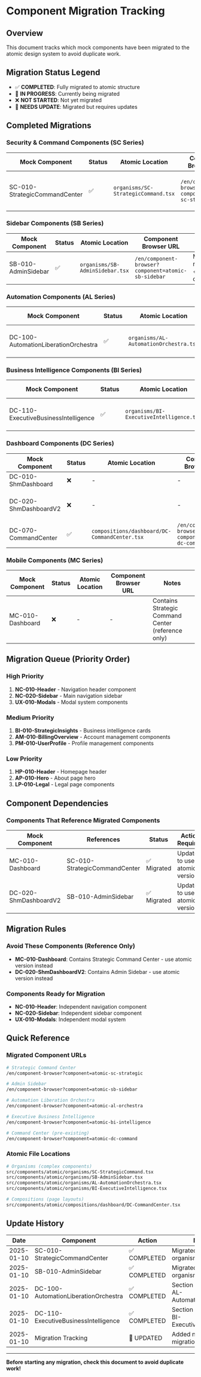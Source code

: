 # Component Migration Tracking

## Overview

This document tracks which mock components have been migrated to the atomic design system to avoid duplicate work.

## Migration Status Legend

- ✅ **COMPLETED**: Fully migrated to atomic structure
- 🚧 **IN PROGRESS**: Currently being migrated
- ❌ **NOT STARTED**: Not yet migrated
- 🔄 **NEEDS UPDATE**: Migrated but requires updates

## Completed Migrations

### Security & Command Components (SC Series)

| Mock Component                | Status | Atomic Location                     | Component Browser URL                                 | Notes                       |
| ----------------------------- | ------ | ----------------------------------- | ----------------------------------------------------- | --------------------------- |
| SC-010-StrategicCommandCenter | ✅     | `organisms/SC-StrategicCommand.tsx` | `/en/component-browser?component=atomic-sc-strategic` | Full shadcn + design tokens |

### Sidebar Components (SB Series)

| Mock Component      | Status | Atomic Location                 | Component Browser URL                               | Notes                            |
| ------------------- | ------ | ------------------------------- | --------------------------------------------------- | -------------------------------- |
| SB-010-AdminSidebar | ✅     | `organisms/SB-AdminSidebar.tsx` | `/en/component-browser?component=atomic-sb-sidebar` | Mobile responsive + AAA contrast |

### Automation Components (AL Series)

| Mock Component                       | Status | Atomic Location                        | Component Browser URL                                 | Notes                         |
| ------------------------------------ | ------ | -------------------------------------- | ----------------------------------------------------- | ----------------------------- |
| DC-100-AutomationLiberationOrchestra | ✅     | `organisms/AL-AutomationOrchestra.tsx` | `/en/component-browser?component=atomic-al-orchestra` | Section migration from DC-100 |

### Business Intelligence Components (BI Series)

| Mock Component                       | Status | Atomic Location                          | Component Browser URL                                    | Notes                         |
| ------------------------------------ | ------ | ---------------------------------------- | -------------------------------------------------------- | ----------------------------- |
| DC-110-ExecutiveBusinessIntelligence | ✅     | `organisms/BI-ExecutiveIntelligence.tsx` | `/en/component-browser?component=atomic-bi-intelligence` | Section migration from DC-110 |

### Dashboard Components (DC Series)

| Mock Component        | Status | Atomic Location                               | Component Browser URL                               | Notes                             |
| --------------------- | ------ | --------------------------------------------- | --------------------------------------------------- | --------------------------------- |
| DC-010-ShmDashboard   | ❌     | -                                             | -                                                   | Not migrated                      |
| DC-020-ShmDashboardV2 | ❌     | -                                             | -                                                   | Contains sidebar (reference only) |
| DC-070-CommandCenter  | ✅     | `compositions/dashboard/DC-CommandCenter.tsx` | `/en/component-browser?component=atomic-dc-command` | Pre-existing migration            |

### Mobile Components (MC Series)

| Mock Component   | Status | Atomic Location | Component Browser URL | Notes                                              |
| ---------------- | ------ | --------------- | --------------------- | -------------------------------------------------- |
| MC-010-Dashboard | ❌     | -               | -                     | Contains Strategic Command Center (reference only) |

## Migration Queue (Priority Order)

### High Priority

1. **NC-010-Header** - Navigation header component
2. **NC-020-Sidebar** - Main navigation sidebar
3. **UX-010-Modals** - Modal system components

### Medium Priority

1. **BI-010-StrategicInsights** - Business intelligence cards
2. **AM-010-BillingOverview** - Account management components
3. **PM-010-UserProfile** - Profile management components

### Low Priority

1. **HP-010-Header** - Homepage header
2. **AP-010-Hero** - About page hero
3. **LP-010-Legal** - Legal page components

## Component Dependencies

### Components That Reference Migrated Components

| Mock Component        | References                    | Status      | Action Required              |
| --------------------- | ----------------------------- | ----------- | ---------------------------- |
| MC-010-Dashboard      | SC-010-StrategicCommandCenter | ✅ Migrated | Update to use atomic version |
| DC-020-ShmDashboardV2 | SB-010-AdminSidebar           | ✅ Migrated | Update to use atomic version |

## Migration Rules

### Avoid These Components (Reference Only)

- **MC-010-Dashboard**: Contains Strategic Command Center - use atomic version instead
- **DC-020-ShmDashboardV2**: Contains Admin Sidebar - use atomic version instead

### Components Ready for Migration

- **NC-010-Header**: Independent navigation component
- **NC-020-Sidebar**: Independent sidebar component
- **UX-010-Modals**: Independent modal system

## Quick Reference

### Migrated Component URLs

```bash
# Strategic Command Center
/en/component-browser?component=atomic-sc-strategic

# Admin Sidebar
/en/component-browser?component=atomic-sb-sidebar

# Automation Liberation Orchestra
/en/component-browser?component=atomic-al-orchestra

# Executive Business Intelligence
/en/component-browser?component=atomic-bi-intelligence

# Command Center (pre-existing)
/en/component-browser?component=atomic-dc-command
```

### Atomic File Locations

```bash
# Organisms (complex components)
src/components/atomic/organisms/SC-StrategicCommand.tsx
src/components/atomic/organisms/SB-AdminSidebar.tsx
src/components/atomic/organisms/AL-AutomationOrchestra.tsx
src/components/atomic/organisms/BI-ExecutiveIntelligence.tsx

# Compositions (page layouts)
src/components/atomic/compositions/dashboard/DC-CommandCenter.tsx
```

## Update History

| Date       | Component                            | Action       | Notes                                        |
| ---------- | ------------------------------------ | ------------ | -------------------------------------------- |
| 2025-01-10 | SC-010-StrategicCommandCenter        | ✅ COMPLETED | Migrated to atomic organisms                 |
| 2025-01-10 | SB-010-AdminSidebar                  | ✅ COMPLETED | Migrated to atomic organisms                 |
| 2025-01-10 | DC-100-AutomationLiberationOrchestra | ✅ COMPLETED | Section migrated to AL-AutomationOrchestra   |
| 2025-01-10 | DC-110-ExecutiveBusinessIntelligence | ✅ COMPLETED | Section migrated to BI-ExecutiveIntelligence |
| 2025-01-10 | Migration Tracking                   | 📝 UPDATED   | Added new migrations                         |

---

**Before starting any migration, check this document to avoid duplicate work!**
